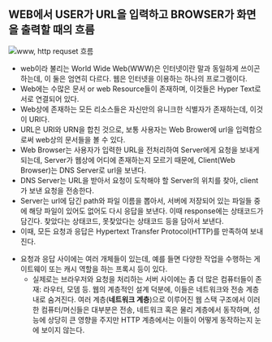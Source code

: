 ## WEB에서 USER가 URL을 입력하고 BROWSER가 화면을 출력할 때의 흐름

![www, http requset 흐름](https://user-images.githubusercontent.com/48251136/92325681-773da000-f087-11ea-95ea-7663dfe7271f.png)

- web이라 불리는 World Wide Web(WWW)은 인터넷이란 말과 동일하게 쓰이곤 하는데, 이 둘은 엄연히 다르다. 웹은 인터넷을 이용하는 하나의 프로그램이다.
- Web에는 수많은 문서 or web Resource들이 존재하며, 이것들은 Hyper Text로 서로 연결되어 있다.
- Web상에 존재하는 모든 리소스들은 자신만의 유니크한 식별자가 존재하는데, 이것이 URI다.
- URL은 URI와 URN을 합친 것으로, 보통 사용자는 Web Brower에 url을 입력함으로써 web상의 문서들을 볼 수 있다.
- Web Browser는 사용자가 입력한 URL을 전처리하여 Server에게 요청을 보내게 되는데, Server가 웹상에 어디에 존재하는지 모르기 때문에, Client(Web Browser)는 DNS Server로 url을 보낸다.
- DNS Server는 URL을 받아서 요청이 도착해야 할 Server의 위치를 찾아, client가 보낸 요청을 전송한다.
- Server는 url에 담긴 path와 파일 이름을 뽑아서, 서버에 저장되어 있는 파일들 중에 해당 파일이 있어도 없어도 다시 응답을 보낸다. 이때 response에는 상태코드가 담긴다. 찾았다는 상태코드, 못찾았다는 상태코드 등을 담아서 보낸다.
- 이때, 모든 요청과 응답은 Hypertext Transfer Protocol(HTTP)를 만족하여 보내진다.
  <br>

* 요청과 응답 사이에는 여러 개체들이 있는데, 예를 들면 다양한 작업을 수행하는 게이트웨이 또는 캐시 역할을 하는 프록시 등이 있다.
  - 실제로는 브라우저와 요청을 처리하는 서버 사이에는 좀 더 많은 컴퓨터들이 존재: 라우터, 모뎀 등. 웹의 계층적인 설계 덕분에, 이들은 네트워크와 전송 계층 내로 숨겨진다. 여러 계층(**네트워크 계층**)으로 이루어진 웹 스택 구조에서 이러한 컴퓨터/머신들은 대부분은 전송, 네트워크 혹은 물리 계층에서 동작하며, 성능에 상당히 큰 영향을 주지만 HTTP 계층에서는 이들이 어떻게 동작하는지 눈에 보이지 않는다.
